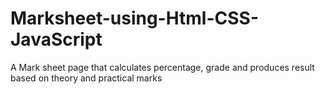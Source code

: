 # Marksheet-using-Html-CSS-JavaScript
A Mark sheet page that calculates percentage, grade and produces result based on theory and practical marks
